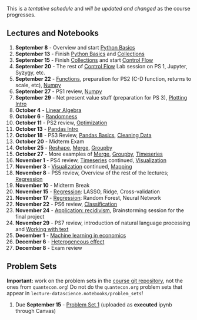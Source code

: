 This is a *tentative schedule* and *will be updated and changed* as the course progresses.

## Lectures and Notebooks
1. **September 8** - Overview and start [Python Basics](https://datascience.quantecon.org/python_fundamentals/basics.html)
2. **September 13** - Finish [Python Basics](https://datascience.quantecon.org/python_fundamentals/basics.html) and [Collections](https://datascience.quantecon.org/python_fundamentals/collections.html)
3. **September 15** - Finish [Collections](https://datascience.quantecon.org/python_fundamentals/collections.html) and start [Control Flow](https://datascience.quantecon.org/python_fundamentals/control_flow.html)
4. **September 20** - The rest of [Control Flow](https://datascience.quantecon.org/python_fundamentals/control_flow.html) Lab session on PS 1, Jupyter, Syzygy, etc. 
5. **September 22** - [Functions](https://datascience.quantecon.org/python_fundamentals/functions.html), preparation for PS2 (C-D function, returns to scale, etc), [Numpy](https://datascience.quantecon.org/scientific/numpy_arrays.html)
6. **September 27** - PS1 review, [Numpy](https://datascience.quantecon.org/scientific/numpy_arrays.html)
7. **September 29** - Net present value stuff (preparation for PS 3), [Plotting Intro](https://datascience.quantecon.org/scientific/plotting.html)
8. **October 4** - [Linear Algebra](https://datascience.quantecon.org/scientific/applied_linalg.html) 
9.  **October 6** - [Randomness](https://datascience.quantecon.org/scientific/randomness.html)
10. **October 11** - PS2 review, [Optimization](https://datascience.quantecon.org/scientific/optimization.html)
11. **October 13** - [Pandas Intro](https://datascience.quantecon.org/pandas/intro.html)
12. **October 18** - PS3 Review, [Pandas Basics](https://datascience.quantecon.org/pandas/basics.html), [Cleaning Data](https://datascience.quantecon.org/pandas/data_clean.html)
14. **October 20** - Midterm Exam
15. **October 25** - [Reshape](https://datascience.quantecon.org/pandas/reshape.html), [Merge](https://datascience.quantecon.org/pandas/merge.html), [Groupby](https://datascience.quantecon.org/pandas/groupby.html)
16. **October 27** - More examples of [Merge](https://datascience.quantecon.org/pandas/merge.html), [Groupby](https://datascience.quantecon.org/pandas/groupby.html), [Timeseries](https://datascience.quantecon.org/pandas/timeseries.html)
17. **November 1** - PS4 review, [Timeseries](https://datascience.quantecon.org/pandas/timeseries.html) continued, [Visualization](https://datascience.quantecon.org/applications/visualization_rules.html)
18. **November 3** - [Visualization](https://datascience.quantecon.org/applications/visualization_rules.html) continued, [Mapping](https://datascience.quantecon.org/applications/maps.html)
19. **November 8** - PS5 review, Overview of the rest of the lectures; [Regression](https://datascience.quantecon.org/applications/regression.html)
20. **November 10** - Midterm Break
21. **November 15** - [Regression](https://datascience.quantecon.org/applications/regression.html): LASSO, Ridge, Cross-validation
22. **November 17** - [Regression](https://datascience.quantecon.org/applications/regression.html): Random Forest, Neural Network
23. **November 22** - PS6 review, [Classification](https://datascience.quantecon.org/applications/classification.html)
24. **November 24** - [Application: recidivism](https://datascience.quantecon.org/applications/recidivism.html), Brainstorming session for the final project
25. **November 29** - PS7 review, introduction of natural language processing and [Working with text](https://datascience.quantecon.org/applications/working_with_text.html)
26. **December 1** - [Machine learning in economics](https://datascience.quantecon.org/applications/ml_in_economics.html)
27. **December 6** - [Heterogeneous effect](https://datascience.quantecon.org/applications/heterogeneity.html)
28. **December 8** - Exam review

## Problem Sets
**Important:** work on the problem sets in the [course git repository](https://github.com/ubcecon/ECON323_2022_Spring/tree/master/problem_sets), not the ones from `quantecon.org`! Do not do the `quantecon.org` problem sets that appear in `lecture-datascience.notebooks/problem_sets`!


1. Due **September 15** - [Problem Set 1](/problem_sets/problem_set_1.ipynb) (uploaded as **executed** ipynb through Canvas)
